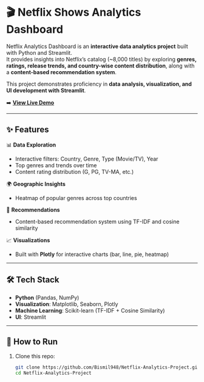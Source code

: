 # 🎬 Netflix Shows Analytics Dashboard  

Netflix Analytics Dashboard is an **interactive data analytics project** built with Python and Streamlit.  
It provides insights into Netflix’s catalog (~8,000 titles) by exploring **genres, ratings, release trends, and country-wise content distribution**, along with a **content-based recommendation system**.  

This project demonstrates proficiency in **data analysis, visualization, and UI development with Streamlit**.  

➡️ **[View Live Demo]([https://your-streamlit-app-link.streamlit.app/](https://netflix-analytics-project-crlv4m7mptszkcudffizzh.streamlit.app/))** 

---

## ✨ Features  

📊 **Data Exploration**  
- Interactive filters: Country, Genre, Type (Movie/TV), Year  
- Top genres and trends over time  
- Content rating distribution (G, PG, TV-MA, etc.)  

🌍 **Geographic Insights**  
- Heatmap of popular genres across top countries  

🍿 **Recommendations**  
- Content-based recommendation system using TF-IDF and cosine similarity  

📈 **Visualizations**  
- Built with **Plotly** for interactive charts (bar, line, pie, heatmap)  

---

## 🛠️ Tech Stack  

- **Python** (Pandas, NumPy)  
- **Visualization**: Matplotlib, Seaborn, Plotly  
- **Machine Learning**: Scikit-learn (TF-IDF + Cosine Similarity)  
- **UI**: Streamlit  

---

## 🚀 How to Run  

1. Clone this repo:  
   ```bash
   git clone https://github.com/Bismil948/Netflix-Analytics-Project.git
   cd Netflix-Analytics-Project
